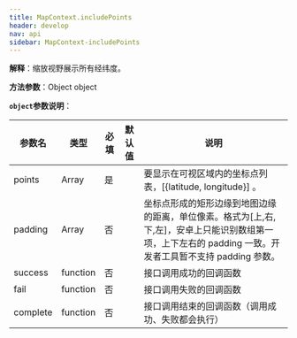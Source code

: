 ```yaml
---
title: MapContext.includePoints
header: develop
nav: api
sidebar: MapContext-includePoints
---
```



**解释**：缩放视野展示所有经纬度。

**方法参数**：Object object


**`object`参数说明**：

|参数名 |类型  |必填  |默认值|说明|
|---- | ---- | ---- |---- |---|
|points  |Array  |  是  | |要显示在可视区域内的坐标点列表，[{latitude, longitude}] 。|
|padding  |Array  |  否 |  |坐标点形成的矩形边缘到地图边缘的距离，单位像素。格式为[上,右,下,左]，安卓上只能识别数组第一项，上下左右的 padding 一致。开发者工具暂不支持 padding 参数。|
|success|	function|		否||	接口调用成功的回调函数|
|fail	|function	|	否||	接口调用失败的回调函数|
|complete|	function|		否||	接口调用结束的回调函数（调用成功、失败都会执行）|

